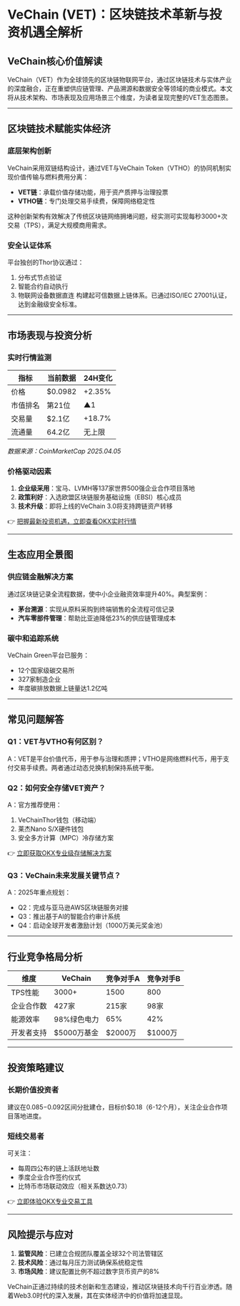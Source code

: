 # VeChain (VET)：区块链技术革新与投资机遇全解析

## VeChain核心价值解读

VeChain（VET）作为全球领先的区块链物联网平台，通过区块链技术与实体产业的深度融合，正在重塑供应链管理、产品溯源和数据安全等领域的商业模式。本文将从技术架构、市场表现及应用场景三个维度，为读者呈现完整的VET生态图景。

---

## 区块链技术赋能实体经济

### 底层架构创新
VeChain采用双链结构设计，通过VET与VeChain Token（VTHO）的协同机制实现价值传输与燃料费用分离：
- **VET链**：承载价值存储功能，用于资产质押与治理投票
- **VTHO链**：专门处理交易手续费，保障网络稳定性

这种创新架构有效解决了传统区块链网络拥堵问题，经实测可实现每秒3000+次交易（TPS），满足大规模商用需求。

### 安全认证体系
平台独创的Thor协议通过：
1. 分布式节点验证
2. 智能合约自动执行
3. 物联网设备数据直连
构建起可信数据上链体系。已通过ISO/IEC 27001认证，达到金融级安全标准。

---

## 市场表现与投资分析

### 实时行情监测
| 指标          | 当前数据       | 24H变化  |
|---------------|----------------|----------|
| 价格          | $0.0982        | +2.35%   |
| 市值排名      | 第21位         | ▲1       |
| 交易量        | $2.1亿         | +18.7%   |
| 流通量        | 64.2亿         | 无上限   |

*数据来源：CoinMarketCap 2025.04.05*

### 价格驱动因素
1. **企业级采用**：宝马、LVMH等137家世界500强企业合作项目落地
2. **政策利好**：入选欧盟区块链服务基础设施（EBSI）核心成员
3. **技术升级**：即将上线的VeChain 3.0将支持跨链资产转移

👉 [把握最新投资机遇，立即查看OKX实时行情](https://bit.ly/okx_welcome)

---

## 生态应用全景图

### 供应链金融解决方案
通过区块链记录全流程数据，使中小企业融资效率提升40%。典型案例：
- **茅台溯源**：实现从原料采购到终端销售的全流程可信记录
- **汽车零部件管理**：帮助比亚迪降低23%的供应链管理成本

### 碳中和追踪系统
VeChain Green平台已服务：
- 12个国家级碳交易所
- 327家制造企业
- 年度碳排放数据上链量达1.2亿吨

---

## 常见问题解答

### Q1：VET与VTHO有何区别？
A：VET是平台价值代币，用于参与治理和质押；VTHO是网络燃料代币，用于支付交易手续费。两者通过动态兑换机制保持系统平衡。

### Q2：如何安全存储VET资产？
A：官方推荐使用：
1. VeChainThor钱包（移动端）
2. 莱杰Nano S/X硬件钱包
3. 安全多方计算（MPC）冷存储方案

👉 [立即获取OKX专业级存储解决方案](https://bit.ly/okx_welcome)

### Q3：VeChain未来发展关键节点？
A：2025年重点规划：
- Q2：完成与亚马逊AWS区块链服务对接
- Q3：推出基于AI的智能合约审计系统
- Q4：启动全球开发者激励计划（1000万美元奖金池）

---

## 行业竞争格局分析

| 维度         | VeChain      | 竞争对手A    | 竞争对手B    |
|--------------|--------------|--------------|--------------|
| TPS性能      | 3000+        | 1500         | 800          |
| 企业合作数   | 427家        | 215家        | 98家         |
| 能源效率     | 98%绿色电力  | 65%          | 42%          |
| 开发者支持   | $5000万基金  | $2000万      | $1000万      |

---

## 投资策略建议

### 长期价值投资者
建议在$0.085-$0.092区间分批建仓，目标价$0.18（6-12个月），关注企业合作项目落地进度。

### 短线交易者
可关注：
- 每周四公布的链上活跃地址数
- 季度企业合作签约仪式
- 比特币市场联动效应（相关系数达0.73）

👉 [立即体验OKX专业交易工具](https://bit.ly/okx_welcome)

---

## 风险提示与应对
1. **监管风险**：已建立合规团队覆盖全球32个司法管辖区
2. **技术风险**：通过每月压力测试确保系统稳定性
3. **市场风险**：建议配置比例不超过数字货币资产的8%

VeChain正通过持续的技术创新和生态建设，推动区块链技术向千行百业渗透。随着Web3.0时代的深入发展，其在实体经济中的价值将加速显现。